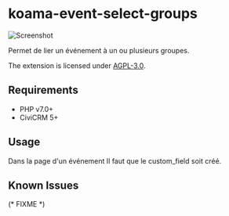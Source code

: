 # koama-event-select-groups

![Screenshot](/images/screenshot.png)

Permet de lier un événement à un ou plusieurs groupes.

The extension is licensed under [AGPL-3.0](LICENSE.txt).

## Requirements

* PHP v7.0+
* CiviCRM 5+

## Usage

Dans la page d'un événement
Il faut que le custom_field soit créé.

## Known Issues

(* FIXME *)
